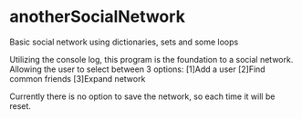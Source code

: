 # anotherSocialNetwork
Basic social network using dictionaries, sets and some loops

Utilizing the console log, this program is the foundation to a social network. Allowing the user to select between 3 options:
[1]Add a user
[2]Find common friends
[3]Expand network

Currently there is no option to save the network, so each time it will be reset.
